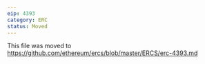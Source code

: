```yaml
---
eip: 4393
category: ERC
status: Moved
---
```


This file was moved to https://github.com/ethereum/ercs/blob/master/ERCS/erc-4393.md
